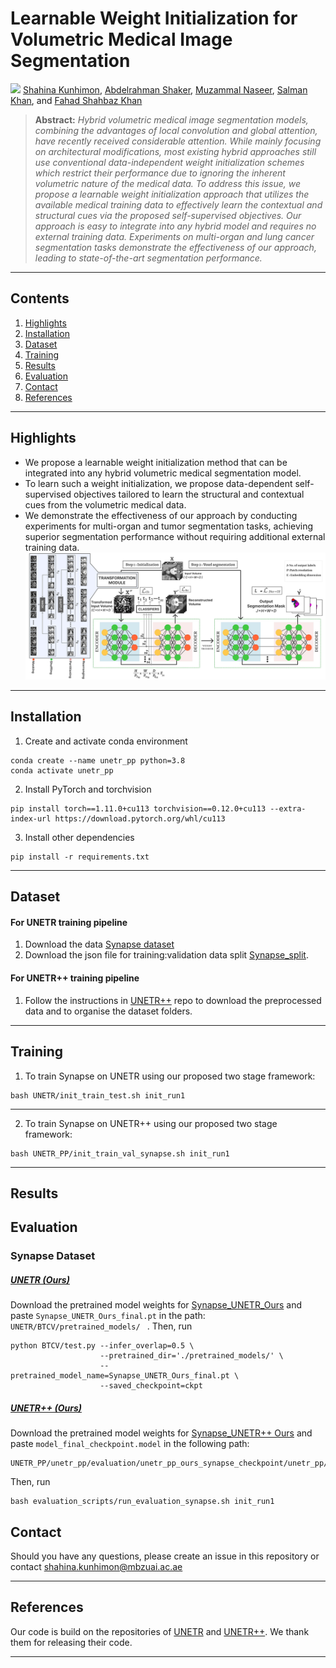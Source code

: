 # **Learnable Weight Initialization for Volumetric Medical Image Segmentation**
![](https://i.imgur.com/waxVImv.png)
[Shahina Kunhimon](https://github.com/ShahinaKK),
[Abdelrahman Shaker](https://scholar.google.com/citations?hl=en&user=eEz4Wu4AAAAJ),
[Muzammal Naseer](https://scholar.google.ch/citations?user=tM9xKA8AAAAJ&hl=en),
[Salman Khan](https://salman-h-khan.github.io),
and [Fahad Shahbaz Khan](https://scholar.google.es/citations?user=zvaeYnUAAAAJ&hl=en) 


> **Abstract:** *Hybrid volumetric medical image segmentation models, combining the advantages of local convolution and global attention, have recently received considerable attention. While mainly focusing on architectural modifications, most existing hybrid approaches still use conventional data-independent weight initialization schemes which restrict their performance due to ignoring the inherent volumetric nature of the medical data. To address this issue, we propose a learnable weight initialization approach that utilizes the available medical training data to effectively learn the contextual and structural cues via the proposed self-supervised objectives. Our approach is easy to integrate into any hybrid model and requires no external training data. Experiments on multi-organ and lung cancer segmentation tasks demonstrate the effectiveness of our approach, leading to state-of-the-art segmentation
performance.* 

<hr />




## Contents
1. [Highlights](#Highlights)
2. [Installation](#Installation)
3. [Dataset](#Dataset)
4. [Training](#Training)
5. [Results](#Results)
6. [Evaluation](#Evaluation)
7. [Contact](#Contact)
8. [References](#References)

<hr>


## Highlights

* We propose a learnable weight initialization method that can be integrated into any hybrid volumetric medical segmentation model.
* To learn such a weight initialization, we propose data-dependent self-supervised objectives tailored to learn the structural and contextual cues from the volumetric medical data.
* We demonstrate the effectiveness of our approach by conducting experiments for multi-organ and tumor segmentation tasks, achieving superior segmentation performance without requiring additional external training data.
  ![main figure](media/main_fig.jpg)
<hr>

## Installation
1. Create and activate conda environment
```shell
conda create --name unetr_pp python=3.8
conda activate unetr_pp
```
2. Install PyTorch and torchvision
```shell
pip install torch==1.11.0+cu113 torchvision==0.12.0+cu113 --extra-index-url https://download.pytorch.org/whl/cu113
```
3. Install other dependencies
```shell
pip install -r requirements.txt
```
<hr>



## Dataset 
#### For UNETR training pipeline
 
1. Download the data [Synapse dataset](https://www.synapse.org/#!Synapse:syn3193805/wiki/217752)
2. Download the json file for training:validation data split [Synapse_split](https://drive.google.com/file/d/1n6uCL76NXRsZkWmjiUmNGy44uff7-MGf/view?usp=drive_link).
#### For UNETR++ training pipeline
1. Follow the instructions in [UNETR++](https://github.com/Amshaker/unetr_plus_plus) repo to download the preprocessed data and to organise the dataset folders.

<hr />


## Training
1. To train Synapse on UNETR using our proposed two stage framework: 
```shell
bash UNETR/init_train_test.sh init_run1
```
<hr />

2. To train Synapse on UNETR++ using our proposed two stage framework:
```shell
bash UNETR_PP/init_train_val_synapse.sh init_run1
```
<hr />


## Results



## Evaluation
### Synapse Dataset
##### <ins>UNETR (Ours)</ins>

Download the pretrained model weights for [Synapse_UNETR_Ours](https://drive.google.com/file/d/1vtAwX0yV39_IMQRqxK4KVA7RBfzErJMh/view?usp=drive_link) and paste ```Synapse_UNETR_Ours_final.pt``` in the path: ```UNETR/BTCV/pretrained_models/ ``` . Then, run 
```shell
python BTCV/test.py --infer_overlap=0.5 \
                    --pretrained_dir='./pretrained_models/' \
                    --pretrained_model_name=Synapse_UNETR_Ours_final.pt \
                    --saved_checkpoint=ckpt
```

##### <ins>UNETR++ (Ours)</ins>
Download the pretrained model weights for [Synapse_UNETR++ Ours](https://drive.google.com/drive/folders/1jEByRIKB1ZpjdGbTLCElx8v-RnL4gDnW?usp=drive_link) and paste ```model_final_checkpoint.model``` in the following path:
```shell
UNETR_PP/unetr_pp/evaluation/unetr_pp_ours_synapse_checkpoint/unetr_pp/3d_fullres/Task002_Synapse/unetr_pp_trainer_synapse__unetr_pp_Plansv2.1/fold_0/
```
Then, run 
```shell
bash evaluation_scripts/run_evaluation_synapse.sh init_run1
```

<!-- 3. To reproduce the results of UNETR++ (Ours) on Lung:
    Download [Decathlon-Lung UNETR++_Ours_weights](https://drive.google.com/file/d/12ICdIXXba6AOwTMBHxM604Vxm9QQZKiH/view?usp=drive_link) and paste ```model_final_checkpoint.model``` it in the following path:
```shell
UNETR_PP/unetr_pp/evaluation/unetr_pp_lung_checkpoint/unetr_pp/3d_fullres/Task006_Lung/unetr_pp_trainer_lung__unetr_pp_Plansv2.1/fold_0/
```
Then, run 
```shell
bash evaluation_scripts/run_evaluation_lung.sh init_run1
``` -->


## Contact

Should you have any questions, please create an issue in this repository or contact shahina.kunhimon@mbzuai.ac.ae
<hr>

## References

Our code is build on the repositories of [UNETR](https://github.com/Project-MONAI/research-contributions/tree/main/UNETR/BTCV) and [UNETR++](https://github.com/Amshaker/unetr_plus_plus). We thank them for releasing their code.

<hr>








